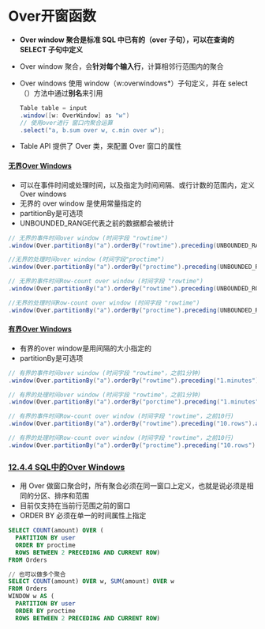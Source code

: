 # Over开窗函数

- **Over window 聚合是标准 SQL 中已有的（over 子句），可以在查询的 SELECT 子句中定义**

- Over window 聚合，会**针对每个输入行**，计算相邻行范围内的聚合

- Over windows 使用 window（w:overwindows*）子句定义，并在 select（）方法中通过**别名**来引用

  ```scala
  Table table = input
  .window([w: OverWindow] as "w")
  // 使用over进行 窗口内聚合运算
  .select("a, b.sum over w, c.min over w");
  ```

- Table API 提供了 Over 类，来配置 Over 窗口的属性

#### [无界Over Windows](https://ashiamd.github.io/docsify-notes/#/study/BigData/Flink/尚硅谷Flink入门到实战-学习笔记?id=无界over-windows)

- 可以在事件时间或处理时间，以及指定为时间间隔、或行计数的范围内，定义 Over windows
- 无界的 over window 是使用常量指定的
- partitionBy是可选项
- UNBOUNDED_RANGE代表之前的数据都会被统计

```java
// 无界的事件时间over window (时间字段 "rowtime")
.window(Over.partitionBy("a").orderBy("rowtime").preceding(UNBOUNDED_RANGE).as("w"))

//无界的处理时间over window (时间字段"proctime")
.window(Over.partitionBy("a").orderBy("proctime").preceding(UNBOUNDED_RANGE).as("w"))

// 无界的事件时间Row-count over window (时间字段 "rowtime")
.window(Over.partitionBy("a").orderBy("rowtime").preceding(UNBOUNDED_ROW).as("w"))

//无界的处理时间Row-count over window (时间字段 "rowtime")
.window(Over.partitionBy("a").orderBy("proctime").preceding(UNBOUNDED_ROW)
```



#### [有界Over Windows](https://ashiamd.github.io/docsify-notes/#/study/BigData/Flink/尚硅谷Flink入门到实战-学习笔记?id=有界over-windows)

- 有界的over window是用间隔的大小指定的
- partitionBy是可选项

```java
// 有界的事件时间over window (时间字段 "rowtime"，之前1分钟)
.window(Over.partitionBy("a").orderBy("rowtime").preceding("1.minutes").as("w"))

// 有界的处理时间over window (时间字段 "rowtime"，之前1分钟)
.window(Over.partitionBy("a").orderBy("porctime").preceding("1.minutes").as("w"))

// 有界的事件时间Row-count over window (时间字段 "rowtime"，之前10行)
.window(Over.partitionBy("a").orderBy("rowtime").preceding("10.rows").as("w"))

// 有界的处理时间Row-count over window (时间字段 "rowtime"，之前10行)
.window(Over.partitionBy("a").orderBy("proctime").preceding("10.rows").as
```

### [12.4.4 SQL中的Over Windows](https://ashiamd.github.io/docsify-notes/#/study/BigData/Flink/尚硅谷Flink入门到实战-学习笔记?id=_1244-sql中的over-windows)

- 用 Over 做窗口聚合时，所有聚合必须在同一窗口上定义，也就是说必须是相同的分区、排序和范围
- 目前仅支持在当前行范围之前的窗口
- ORDER BY 必须在单一的时间属性上指定

```sql
SELECT COUNT(amount) OVER (
  PARTITION BY user
  ORDER BY proctime
  ROWS BETWEEN 2 PRECEDING AND CURRENT ROW)
FROM Orders

// 也可以做多个聚合
SELECT COUNT(amount) OVER w, SUM(amount) OVER w
FROM Orders
WINDOW w AS (
  PARTITION BY user
  ORDER BY proctime
  ROWS BETWEEN 2 PRECEDING AND CURRENT ROW)
```